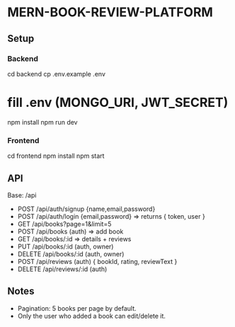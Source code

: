 # MERN-BOOK-REVIEW-PLATFORM

## Setup

### Backend
cd backend
cp .env.example .env
# fill .env (MONGO_URI, JWT_SECRET)
npm install
npm run dev

### Frontend
cd frontend
npm install
npm start

## API
Base: /api
- POST /api/auth/signup {name,email,password}
- POST /api/auth/login {email,password} => returns { token, user }
- GET /api/books?page=1&limit=5
- POST /api/books (auth) => add book
- GET /api/books/:id => details + reviews
- PUT /api/books/:id (auth, owner)
- DELETE /api/books/:id (auth, owner)
- POST /api/reviews (auth) { bookId, rating, reviewText }
- DELETE /api/reviews/:id (auth)

## Notes
- Pagination: 5 books per page by default.
- Only the user who added a book can edit/delete it.
